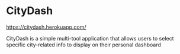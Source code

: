 # CityDash

https://citydash.herokuapp.com/

CityDash is a simple multi-tool application that allows users to select specific city-related info to display on their personal dashboard
